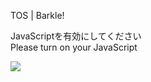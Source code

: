 TOS | Barkle!

JavaScriptを有効にしてください  
Please turn on your JavaScript

![](/static-assets/splash.png?1728543504650)